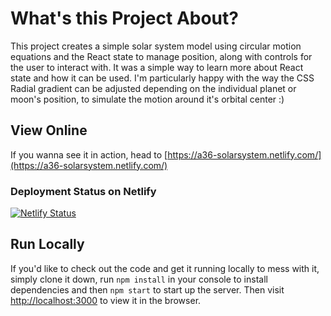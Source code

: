 # What's this Project About?

This project creates a simple solar system model using circular motion equations and the React state to manage position, along with controls for the user to interact with. It was a simple way to learn more about React state and how it can be used. I'm particularly happy with the way the CSS Radial gradient can be adjusted depending on the individual planet or moon's position, to simulate the motion around it's orbital center :)

## View Online

If you wanna see it in action, head to [https://a36-solarsystem.netlify.com/](https://a36-solarsystem.netlify.com/)

### Deployment Status on Netlify

[![Netlify Status](https://api.netlify.com/api/v1/badges/862d2e92-6296-44a2-8f18-299e03bd8dd3/deploy-status)](https://app.netlify.com/sites/a36-solarsystem/deploys)

## Run Locally

If you'd like to check out the code and get it running locally to mess with it, simply clone it down, run `npm install` in your console to install dependencies and then `npm start` to start up the server. Then visit [http://localhost:3000](http://localhost:3000) to view it in the browser.

